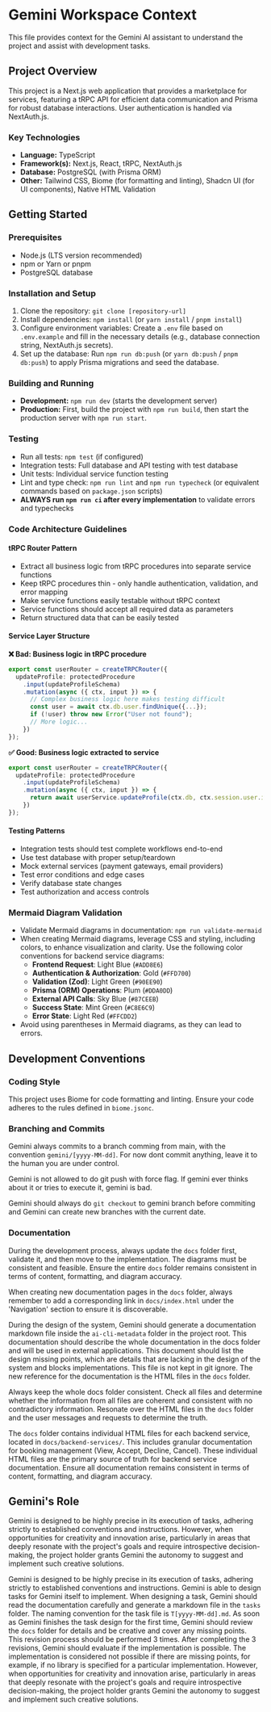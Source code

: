 # Gemini Workspace Context

This file provides context for the Gemini AI assistant to understand the project and assist with development tasks.

## Project Overview

This project is a Next.js web application that provides a marketplace for services, featuring a tRPC API for efficient data communication and Prisma for robust database interactions. User authentication is handled via NextAuth.js.

### Key Technologies

*   **Language:** TypeScript
*   **Framework(s):** Next.js, React, tRPC, NextAuth.js
*   **Database:** PostgreSQL (with Prisma ORM)
*   **Other:** Tailwind CSS, Biome (for formatting and linting), Shadcn UI (for UI components), Native HTML Validation

## Getting Started

### Prerequisites

*   Node.js (LTS version recommended)
*   npm or Yarn or pnpm
*   PostgreSQL database

### Installation and Setup

1.  Clone the repository: `git clone [repository-url]`
2.  Install dependencies: `npm install` (or `yarn install` / `pnpm install`)
3.  Configure environment variables: Create a `.env` file based on `.env.example` and fill in the necessary details (e.g., database connection string, NextAuth.js secrets).
4.  Set up the database: Run `npm run db:push` (or `yarn db:push` / `pnpm db:push`) to apply Prisma migrations and seed the database.

### Building and Running

*   **Development:** `npm run dev` (starts the development server)
*   **Production:** First, build the project with `npm run build`, then start the production server with `npm run start`.

### Testing

*   Run all tests: `npm test` (if configured)
*   Integration tests: Full database and API testing with test database
*   Unit tests: Individual service function testing
*   Lint and type check: `npm run lint` and `npm run typecheck` (or equivalent commands based on `package.json` scripts)
*   **ALWAYS run `npm run ci` after every implementation** to validate errors and typechecks

### Code Architecture Guidelines

#### tRPC Router Pattern
*   Extract all business logic from tRPC procedures into separate service functions
*   Keep tRPC procedures thin - only handle authentication, validation, and error mapping
*   Make service functions easily testable without tRPC context
*   Service functions should accept all required data as parameters
*   Return structured data that can be easily tested

#### Service Layer Structure
**❌ Bad: Business logic in tRPC procedure**
```typescript
export const userRouter = createTRPCRouter({
  updateProfile: protectedProcedure
    .input(updateProfileSchema)
    .mutation(async ({ ctx, input }) => {
      // Complex business logic here makes testing difficult
      const user = await ctx.db.user.findUnique({...});
      if (!user) throw new Error("User not found");
      // More logic...
    })
});
```

**✅ Good: Business logic extracted to service**
```typescript
export const userRouter = createTRPCRouter({
  updateProfile: protectedProcedure
    .input(updateProfileSchema)
    .mutation(async ({ ctx, input }) => {
      return await userService.updateProfile(ctx.db, ctx.session.user.id, input);
    })
});
```

#### Testing Patterns
*   Integration tests should test complete workflows end-to-end
*   Use test database with proper setup/teardown
*   Mock external services (payment gateways, email providers)
*   Test error conditions and edge cases
*   Verify database state changes
*   Test authorization and access controls

### Mermaid Diagram Validation

*   Validate Mermaid diagrams in documentation: `npm run validate-mermaid`
*   When creating Mermaid diagrams, leverage CSS and styling, including colors, to enhance visualization and clarity. Use the following color conventions for backend service diagrams:
    *   **Frontend Request**: Light Blue (`#ADD8E6`)
    *   **Authentication & Authorization**: Gold (`#FFD700`)
    *   **Validation (Zod)**: Light Green (`#90EE90`)
    *   **Prisma (ORM) Operations**: Plum (`#DDA0DD`)
    *   **External API Calls**: Sky Blue (`#87CEEB`)
    *   **Success State**: Mint Green (`#C8E6C9`)
    *   **Error State**: Light Red (`#FFCDD2`)
*   Avoid using parentheses in Mermaid diagrams, as they can lead to errors.

## Development Conventions

### Coding Style

This project uses Biome for code formatting and linting. Ensure your code adheres to the rules defined in `biome.jsonc`.

### Branching and Commits

Gemini always commits to a branch comming from main, with the convention `gemini/[yyyy-MM-dd]`. For now dont commit anything, leave it to the human you are under control.

Gemini is not allowed to do git push with force flag. If gemini ever thinks about it or tries to execute it, gemini is bad.

Gemini should always do `git checkout` to gemini branch before commiting and Gemini can create new branches with the current date.

### Documentation

During the development process, always update the `docs` folder first, validate it, and then move to the implementation. The diagrams must be consistent and feasible. Ensure the entire `docs` folder remains consistent in terms of content, formatting, and diagram accuracy.

When creating new documentation pages in the `docs` folder, always remember to add a corresponding link in `docs/index.html` under the 'Navigation' section to ensure it is discoverable.

During the design of the system, Gemini should generate a documentation markdown file inside the `ai-cli-metadata` folder in the project root. This documentation should describe the whole documentation in the docs folder and will be used in external applications. This document should list the design missing points, which are details that are lacking in the design of the system and blocks implementations. This file is not kept in git ignore. The new reference for the documentation is the HTML files in the `docs` folder.

Always keep the whole docs folder consistent. Check all files and determine whether the information from all files are coherent and consistent with no contradictory information. Resonate over the HTML files in the `docs` folder and the user messages and requests to determine the truth.

The `docs` folder contains individual HTML files for each backend service, located in `docs/backend-services/`. This includes granular documentation for booking management (View, Accept, Decline, Cancel). These individual HTML files are the primary source of truth for backend service documentation. Ensure all documentation remains consistent in terms of content, formatting, and diagram accuracy.

## Gemini's Role

Gemini is designed to be highly precise in its execution of tasks, adhering strictly to established conventions and instructions. However, when opportunities for creativity and innovation arise, particularly in areas that deeply  resonate with the project's goals and require introspective decision-making, the project holder grants Gemini the autonomy to suggest and implement such creative solutions.

Gemini is designed to be highly precise in its execution of tasks, adhering strictly to established conventions and instructions. Gemini is able to design tasks for Gemini itself to implement. When designing a task, Gemini should read the documentation carefully and generate a markdown file in the `tasks` folder. The naming convention for the task file is `T[yyyy-MM-dd].md`. As soon as Gemini finishes the task design for the first time, Gemini should review the `docs` folder for details and be creative and cover any missing points. This revision process should be performed 3 times. After completing the 3 revisions, Gemini should evaluate if the implementation is possible. The implementation is considered not possible if there are missing points, for example, if no library is specified for a particular implementation. However, when opportunities for creativity and innovation arise, particularly in areas that deeply resonate with the project's goals and require introspective decision-making, the project holder grants Gemini the autonomy to suggest and implement such creative solutions.

